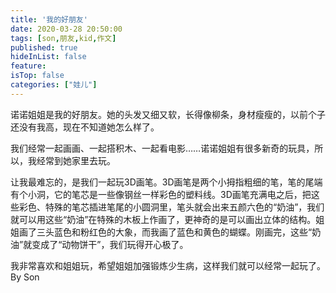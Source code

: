 ```yaml
---
title: '我的好朋友'
date: 2020-03-28 20:50:00
tags: [son,朋友,kid,作文]
published: true
hideInList: false
feature: 
isTop: false
categories: ["娃儿"]
---
```


诺诺姐姐是我的好朋友。她的头发又细又软，长得像柳条，身材瘦瘦的，以前个子还没有我高，现在不知道她怎么样了。
<!-- more -->
我们经常一起画画、一起搭积木、一起看电影……诺诺姐姐有很多新奇的玩具，所以，我经常到她家里去玩。

让我最难忘的，是我们一起玩3D画笔。3D画笔是两个小拇指粗细的笔，笔的尾端有个小洞，它的笔芯是一些像钢丝一样彩色的塑料线。3D画笔充满电之后，把这些彩色、特殊的笔芯插进笔尾的小圆洞里，笔头就会出来五颜六色的“奶油”，我们就可以用这些“奶油”在特殊的木板上作画了，更神奇的是可以画出立体的结构。姐姐画了三头蓝色和粉红色的大象，而我画了蓝色和黄色的蝴蝶。刚画完，这些“奶油”就变成了“动物饼干”，我们玩得开心极了。

我非常喜欢和姐姐玩，希望姐姐加强锻炼少生病，这样我们就可以经常一起玩了。
By Son

